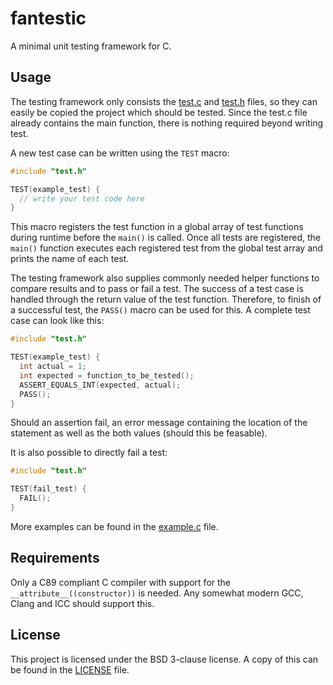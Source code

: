 # fantestic
A minimal unit testing framework for C.

## Usage

The testing framework only consists the [test.c](test.c) and [test.h](test.h) files, so they can easily be copied the project which should be tested. Since the test.c file already contains the main function, there is nothing required beyond writing test. 

A new test case can be written using the `TEST` macro:
```C
#include "test.h"

TEST(example_test) {
  // write your test code here
}
```

This macro registers the test function in a global array of test functions during runtime before the `main()` is called. Once all tests are registered, the `main()` function executes each registered test from the global test array and prints the name of each test. 

The testing framework also supplies commonly needed helper functions to compare results and to pass or fail a test. The success of a test case is handled through the return value of the test function. Therefore, to finish of a successful test, the `PASS()` macro can be used for this. A complete test case can look like this:

```C
#include "test.h"

TEST(example_test) {
  int actual = 1;
  int expected = function_to_be_tested();
  ASSERT_EQUALS_INT(expected, actual);
  PASS();
}
```

Should an assertion fail, an error message containing the location of the statement as well as the both values (should this be feasable). 

It is also possible to directly fail a test:

```C
#include "test.h"

TEST(fail_test) {
  FAIL();
}
```

More examples can be found in the [example.c](example.c) file. 

## Requirements

Only a C89 compliant C compiler with support for the `__attribute__((constructor))` is needed. Any somewhat modern GCC, Clang and ICC should support this. 

## License

This project is licensed under the BSD 3-clause license. A copy of this can be found in the [LICENSE](LICENSE) file.
